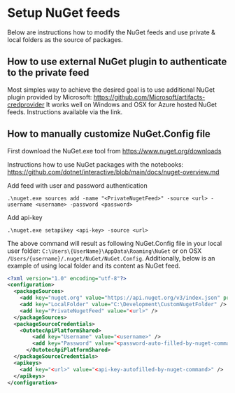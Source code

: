 # Setup NuGet feeds

Below are instructions how to modify the NuGet feeds and use private & local folders as the source of packages.

## How to use external NuGet plugin to authenticate to the private feed

Most simples way to achieve the desired goal is to use additional NuGet plugin provided by Microsoft: https://github.com/Microsoft/artifacts-credprovider
It works well on Windows and OSX for Azure hosted NuGet feeds. Instructions available via the link.

## How to manually customize NuGet.Config file

First download the NuGet.exe tool from https://www.nuget.org/downloads

Instructions how to use NuGet packages with the notebooks:
https://github.com/dotnet/interactive/blob/main/docs/nuget-overview.md

Add feed with user and password authentication
```
.\nuget.exe sources add -name "<PrivateNugetFeed>" -source <url> -username <username> -password <password>
```

Add api-key
```
.\nuget.exe setapikey <api-key> -source <url>
```

The above command will result as following NuGet.Config file in your local user folder: `C:\Users\{UserName}\AppData\Roaming\NuGet` or on OSX `/Users/{username}/.nuget/NuGet/NuGet.Config`.
Additionally, below is an example of using local folder and its content as NuGet feed.

```xml
<?xml version="1.0" encoding="utf-8"?>
<configuration>
  <packageSources>
    <add key="nuget.org" value="https://api.nuget.org/v3/index.json" protocolVersion="3" />
    <add key="LocalFolder" value="C:\Development\CustomNugetFolder" />
    <add key="PrivateNugetFeed" value="<url>" />
  </packageSources>
  <packageSourceCredentials>
    <OutotecApiPlatformShared>
        <add key="Username" value="<username>" />
        <add key="Password" value="<password-auto-filled-by-nuget-command>" />
      </OutotecApiPlatformShared>
  </packageSourceCredentials>
  <apikeys>
    <add key="<url>" value="<api-key-autofilled-by-nuget-command>" />
  </apikeys>
</configuration>
```

